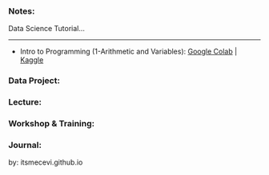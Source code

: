 ### Notes:
Data Science Tutorial...
_________________________

* Intro to Programming (1-Arithmetic and Variables): [Google Colab]() | [Kaggle]()


### Data Project:

### Lecture:

### Workshop & Training:

### Journal:

by: itsmecevi.github.io


